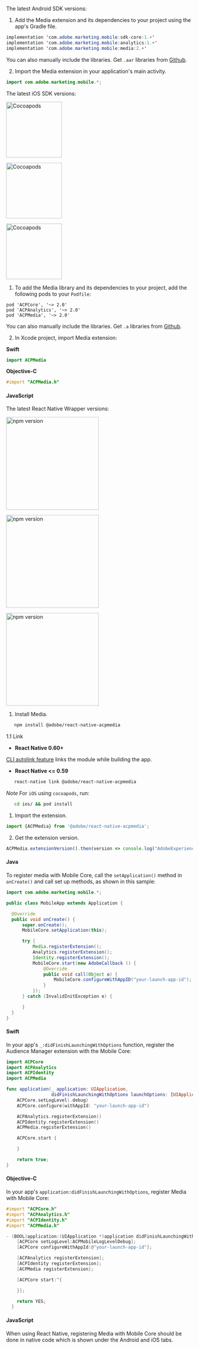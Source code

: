 <Variant platform="android" task="add" repeat="9"/>

The latest Android SDK versions:

1. Add the Media extension and its dependencies to your project using the app's Gradle file.

```java
implementation 'com.adobe.marketing.mobile:sdk-core:1.+'
implementation 'com.adobe.marketing.mobile:analytics:1.+'
implementation 'com.adobe.marketing.mobile:media:2.+'
```

You can also manually include the libraries. Get `.aar` libraries from [Github](https://github.com/Adobe-Marketing-Cloud/acp-sdks/tree/master/android).

2. Import the Media extension in your application's main activity.

```java
import com.adobe.marketing.mobile.*;
```

<Variant platform="ios" task="add" repeat="12"/>

The latest iOS SDK versions:

[<img src="https://img.shields.io/cocoapods/v/AEPCore.svg?color=orange&label=ACPCore&logo=apple&logoColor=white&style=flat-square" alt="Cocoapods" style="width:150px"/>](https://cocoapods.org/pods/ACPCore)

[<img src="https://img.shields.io/cocoapods/v/AEPAnalytics.svg?color=orange&label=ACPAnalytics&logo=apple&logoColor=white&style=flat-square" alt="Cocoapods" style="width:150px"/>](https://cocoapods.org/pods/ACPAnalytics)

[<img src="https://img.shields.io/cocoapods/v/AEPMedia.svg?color=orange&label=ACPMedia&logo=apple&logoColor=white&style=flat-square" alt="Cocoapods" style="width:150px"/>](https://cocoapods.org/pods/ACPMedia)

1. To add the Media library and its dependencies to your project, add the following pods to your `Podfile`:

```pod
pod 'ACPCore', '~> 2.0'
pod 'ACPAnalytics', '~> 2.0'
pod 'ACPMedia', '~> 2.0'
```

You can also manually include the libraries. Get `.a` libraries from [Github](https://github.com/Adobe-Marketing-Cloud/acp-sdks/tree/master/iOS).

2. In Xcode project, import Media extension:

**Swift**

```swift
import ACPMedia
```

**Objective-C**

```objectivec
#import "ACPMedia.h"
```

<Variant platform="react-native" task="add" repeat="18"/>

#### JavaScript

The latest React Native Wrapper versions:

[<img src="https://img.shields.io/npm/v/@adobe/react-native-acpcore.svg?color=green&label=%40adobe%2Freact-native-acpcore&logo=npm&style=flat-square" alt="npm version" style="width:250px"/>](https://www.npmjs.com/package/@adobe/react-native-acpcore)

[<img src="https://img.shields.io/npm/v/@adobe/react-native-acpanalytics.svg?color=green&label=%40adobe%2Freact-native-acpanalytics&logo=npm&style=flat-square" alt="npm version" style="width:250px"/>](https://www.npmjs.com/package/@adobe/react-native-acpanalytics)

[<img src="https://img.shields.io/npm/v/@adobe/react-native-acpmedia.svg?color=green&label=%40adobe%2Freact-native-acpmedia&logo=npm&style=flat-square" alt="npm version" style="width:250px"/>](https://www.npmjs.com/package/@adobe/react-native-acpmedia)

1. Install Media.

```bash
   npm install @adobe/react-native-acpmedia
```

1.1 Link

* **React Native 0.60+**

[CLI autolink feature](https://github.com/react-native-community/cli/blob/master/docs/autolinking.md) links the module while building the app.

* **React Native &lt;= 0.59**

```bash
   react-native link @adobe/react-native-acpmedia
```

_Note_ For `iOS` using `cocoapods`, run:

```bash
   cd ios/ && pod install
```

1. Import the extension.

```jsx
import {ACPMedia} from '@adobe/react-native-acpmedia';
```

2. Get the extension version.

```jsx
ACPMedia.extensionVersion().then(version => console.log("AdobeExperienceSDK: ACPMedia version: " + version));
```

<Variant platform="android" task="register" repeat="3"/>

#### Java

To register media with Mobile Core, call the `setApplication()` method in `onCreate()` and call set up methods, as shown in this sample:

```java
import com.adobe.marketing.mobile.*;

public class MobileApp extends Application {

  @Override
  public void onCreate() {
      super.onCreate();
      MobileCore.setApplication(this);

      try {
          Media.registerExtension();
          Analytics.registerExtension();
          Identity.registerExtension();
          MobileCore.start(new AdobeCallback () {
              @Override
              public void call(Object o) {
                  MobileCore.configureWithAppID("your-launch-app-id");
              }
          });
      } catch (InvalidInitException e) {

      }
  }
}
```

<Variant platform="ios" task="register" repeat="6"/>

#### Swift

In your app's `_:didFinishLaunchingWithOptions` function, register the Audience Manager extension with the Mobile Core:

```swift
import ACPCore
import ACPAnalytics
import ACPIdentity
import ACPMedia

func application(_ application: UIApplication,
                 didFinishLaunchingWithOptions launchOptions: [UIApplication.LaunchOptionsKey: Any]?) -> Bool {
    ACPCore.setLogLevel(.debug)
    ACPCore.configure(withAppId: "your-launch-app-id")

    ACPAnalytics.registerExtension()
    ACPIdentity.registerExtension()
    ACPMedia.registerExtension()

    ACPCore.start {

    }

    return true;
}
```

#### Objective-C

In your app's `application:didFinishLaunchingWithOptions`, register Media with Mobile Core:

```objectivec
#import "ACPCore.h"
#import "ACPAnalytics.h"
#import "ACPIdentity.h"
#import "ACPMedia.h"

- (BOOL)application:(UIApplication *)application didFinishLaunchingWithOptions:(NSDictionary *)launchOptions {
    [ACPCore setLogLevel:ACPMobileLogLevelDebug];
    [ACPCore configureWithAppId:@"your-launch-app-id"];

    [ACPAnalytics registerExtension];
    [ACPIdentity registerExtension];
    [ACPMedia registerExtension];

    [ACPCore start:^{

    }];

    return YES;
  }
```

<Variant platform="react-native" task="register" repeat="2"/>

#### JavaScript

When using React Native, registering Media with Mobile Core should be done in native code which is shown under the Android and iOS tabs.